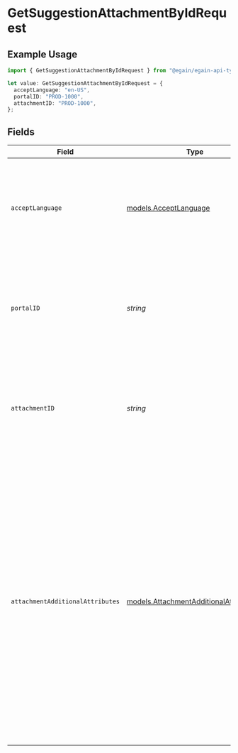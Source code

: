 # GetSuggestionAttachmentByIdRequest

## Example Usage

```typescript
import { GetSuggestionAttachmentByIdRequest } from "@egain/egain-api-typescript/models/operations";

let value: GetSuggestionAttachmentByIdRequest = {
  acceptLanguage: "en-US",
  portalID: "PROD-1000",
  attachmentID: "PROD-1000",
};
```

## Fields

| Field                                                                                                                                                                                                                                                                                                                                                                                                                                                                              | Type                                                                                                                                                                                                                                                                                                                                                                                                                                                                               | Required                                                                                                                                                                                                                                                                                                                                                                                                                                                                           | Description                                                                                                                                                                                                                                                                                                                                                                                                                                                                        | Example                                                                                                                                                                                                                                                                                                                                                                                                                                                                            |
| ---------------------------------------------------------------------------------------------------------------------------------------------------------------------------------------------------------------------------------------------------------------------------------------------------------------------------------------------------------------------------------------------------------------------------------------------------------------------------------- | ---------------------------------------------------------------------------------------------------------------------------------------------------------------------------------------------------------------------------------------------------------------------------------------------------------------------------------------------------------------------------------------------------------------------------------------------------------------------------------- | ---------------------------------------------------------------------------------------------------------------------------------------------------------------------------------------------------------------------------------------------------------------------------------------------------------------------------------------------------------------------------------------------------------------------------------------------------------------------------------- | ---------------------------------------------------------------------------------------------------------------------------------------------------------------------------------------------------------------------------------------------------------------------------------------------------------------------------------------------------------------------------------------------------------------------------------------------------------------------------------- | ---------------------------------------------------------------------------------------------------------------------------------------------------------------------------------------------------------------------------------------------------------------------------------------------------------------------------------------------------------------------------------------------------------------------------------------------------------------------------------- |
| `acceptLanguage`                                                                                                                                                                                                                                                                                                                                                                                                                                                                   | [models.AcceptLanguage](../../models/acceptlanguage.md)                                                                                                                                                                                                                                                                                                                                                                                                                            | :heavy_check_mark:                                                                                                                                                                                                                                                                                                                                                                                                                                                                 | The Language locale accepted by the client (used for locale specific fields in resource representation and in error responses).                                                                                                                                                                                                                                                                                                                                                    | en-US                                                                                                                                                                                                                                                                                                                                                                                                                                                                              |
| `portalID`                                                                                                                                                                                                                                                                                                                                                                                                                                                                         | *string*                                                                                                                                                                                                                                                                                                                                                                                                                                                                           | :heavy_check_mark:                                                                                                                                                                                                                                                                                                                                                                                                                                                                 | The ID of the portal being accessed.<br><br>A portal ID is composed of a 2-4 letter prefix, followed by a dash and 4-15 digits.                                                                                                                                                                                                                                                                                                                                                    | PROD-1000                                                                                                                                                                                                                                                                                                                                                                                                                                                                          |
| `attachmentID`                                                                                                                                                                                                                                                                                                                                                                                                                                                                     | *string*                                                                                                                                                                                                                                                                                                                                                                                                                                                                           | :heavy_check_mark:                                                                                                                                                                                                                                                                                                                                                                                                                                                                 | The ID of the attachment.<br><br>An attachment ID is composed of a 2-4 letter prefix, followed by a dash and 4-15 digits.                                                                                                                                                                                                                                                                                                                                                          | PROD-1000                                                                                                                                                                                                                                                                                                                                                                                                                                                                          |
| `attachmentAdditionalAttributes`                                                                                                                                                                                                                                                                                                                                                                                                                                                   | [models.AttachmentAdditionalAttributes](../../models/attachmentadditionalattributes.md)[]                                                                                                                                                                                                                                                                                                                                                                                          | :heavy_minus_sign:                                                                                                                                                                                                                                                                                                                                                                                                                                                                 | The attributes of an attachment to be returned, along with the default attachment details.<br/><br/>\| Attribute    \| Description                        \|<br/>\|--------------\|------------------------------------\|<br/>\| id         \| Unique identifier for the attachment \|<br/>\| fileName   \| Name of the file                   \|<br/>\| contentType\| Content type of the file              \|<br/>\| size       \| Size of the file in bytes          \|<br/>\| link       \| Link to the attachment             \| <br/> |                                                                                                                                                                                                                                                                                                                                                                                                                                                                                    |